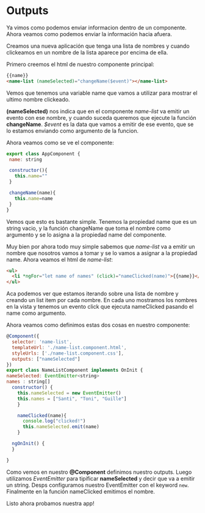 # Outputs

Ya vimos como podemos enviar informacion dentro de un componente. Ahora veamos como podemos enviar la información hacia afuera.

Creamos una nueva aplicación que tenga una lista de nombres y cuando clickeamos en un nombre de la lista aparece por encima de ella.

Primero creemos el html de nuestro componente principal:

```html
{{name}}
<name-list (nameSelected)="changeName($event)"></name-list>
```
 Vemos que tenemos una variable name que vamos a utilizar para mostrar el ultimo nombre clickeado.

 **(nameSelected)** nos indica que en el componente *name-list* va emitir un evento con ese nombre, y cuando suceda queremos que ejecute la función **changeName**. *$event* es la data que vamos a emitir de ese evento, que se lo estamos enviando como argumento de la funcion.

 Ahora veamos como se ve el componente:

 ```javascript
 export class AppComponent {
  name: string

  constructor(){
    this.name=""
  }

  changeName(name){
    this.name=name
  }
}
```
Vemos que esto es bastante simple. Tenemos la propiedad name que es un string vacio, y la función changeName que toma el nombre como argumento y se lo asigna a la propiedad name del componente.


Muy bien por ahora todo muy simple sabemos que *name-list* va a emitir un nombre que nosotros vamos a tomar y se lo vamos a asignar a la propiedad name. Ahora veamos el html de *name-list*:

```html
<ul>
  <li *ngFor="let name of names" (click)="nameClicked(name)">{{name}}</li>
</ul>
```
Aca podemos ver que estamos iterando sobre una lista de nombre y creando un list item por cada nombre.
En cada uno mostramos los nombres en la vista y tenemos un evento click que ejecuta nameClicked pasando el name como argumento.

Ahora veamos como definimos estas dos cosas en nuestro componente:

```javascript
@Component({
  selector: 'name-list',
  templateUrl: './name-list.component.html',
  styleUrls: ['./name-list.component.css'],
  outputs: ["nameSelected"]
})
export class NameListComponent implements OnInit {
nameSelected: EventEmitter<string>
names : string[]
  constructor() {
    this.nameSelected = new EventEmitter()
    this.names = ["Santi", "Toni", "Guille"]
    }

    nameClicked(name){
      console.log("clicked!")
      this.nameSelected.emit(name)
    }

  ngOnInit() {
  }

}
```

Como vemos en nuestro **@Component** definimos nuestro outputs.
Luego utilizamos *EventEmitter* para tipificar **nameSelected** y decir que va a emitir un string. Desps configuramos nuestro EventEmitter con el keyword ```new```. Finalmente en la función nameClicked emitimos el nombre.


Listo ahora probamos nuestra app!
